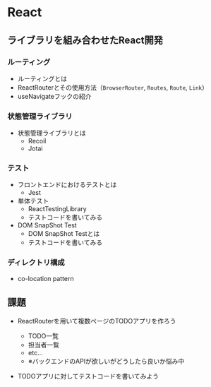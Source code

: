 # React

## ライブラリを組み合わせたReact開発

### ルーティング

- ルーティングとは
- ReactRouterとその使用方法（`BrowserRouter`, `Routes`, `Route`, `Link`）
- useNavigateフックの紹介

### 状態管理ライブラリ

- 状態管理ライブラリとは
  - Recoil
  - Jotai

### テスト

- フロントエンドにおけるテストとは
  - Jest
- 単体テスト
  - ReactTestingLibrary
  - テストコードを書いてみる
- DOM SnapShot Test
  - DOM SnapShot Testとは
  - テストコードを書いてみる

### ディレクトリ構成

- co-location pattern

## 課題

- ReactRouterを用いて複数ページのTODOアプリを作ろう
  - TODO一覧
  - 担当者一覧
  - etc...
  - ※バックエンドのAPIが欲しいがどうしたら良いか悩み中

- TODOアプリに対してテストコードを書いてみよう
